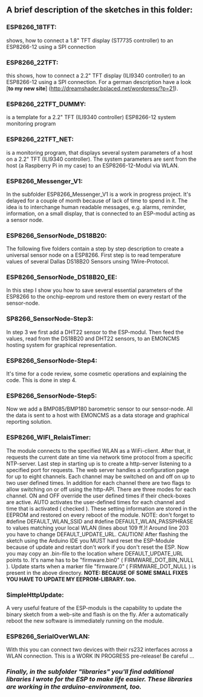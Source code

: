 ## A brief description of the sketches in this folder:

### ESP8266_18TFT:
shows, how to connect a 1.8" TFT display (ST7735 controller) to an ESP8266-12 using a SPI connection

### ESP8266_22TFT:
this shows, how to connect a 2.2" TFT display (ILI9340 controller) to an ESP8266-12 using a SPI connection. For a german description have a look [**to my new site**] (http://dreamshader.bplaced.net/wordpress/?p=21).

### ESP8266_22TFT_DUMMY:
is a template for a 2.2" TFT (ILI9340 controller) ESP8266-12 system monitoring program

### ESP8266_22TFT_NET:
is a monitoring program, that displays several system parameters of a host on a 2.2" TFT (ILI9340 controller). The system parameters are sent from the host (a Raspberry Pi in my case) to an ESP8266-12-Modul via WLAN.

### ESP8266_Messenger_V1:
In the subfolder ESP8266_Messenger_V1 is a work in progress project. It's delayed for a couple of month because of lack of time to spend in it.
The idea is to interchange human readable messages, e.g. alarms, reminder, information, on a small display, that is connected to an ESP-modul acting as a sensor node.

### ESP8266_SensorNode_DS18B20:
The following five folders contain a step by step description to create a universal sensor node on a ESP8266.
First step is to read temperature values of several Dallas DS18B20 Sensors unsing 1Wire-Protocol.

### ESP8266_SensorNode_DS18B20_EE:
In this step I show you how to save several essential parameters of the ESP8266 to the onchip-eeprom und restore them on every restart of the sensor-node.

### SP8266_SensorNode-Step3:
In step 3 we first add a DHT22 sensor to the ESP-modul. Then feed the values, read from the DS18B20 and DHT22 sensors, to an EMONCMS hosting system for graphical representation.

### ESP8266_SensorNode-Step4:
It's time for a code review, some cosmetic operations and explaining the code. This is done in step 4.

### ESP8266_SensorNode-Step5:
Now we add a BMP085/BMP180 barometric sensor to our sensor-node. All the data is sent to a host with EMONCMS as a data storage and graphical reporting solution.

### ESP8266_WIFI_RelaisTimer:
The module connects to the specified WLAN as a WiFi-client. After that, it requests the current date an time via network time protocol from a specific NTP-server.
Last step in starting up is to create a http-server listening to a specified port for requests.
The web server handles a configuration page for up to eight channels. Each channel may be switched on and off on up to two user defined times.
In addition for each channel there are two flags to allow switching on or off using the http-API.
There are three modes for each channel. ON and OFF override the user defined times if their check-boxes are active.  AUTO activates the user-defined times for each channel and time that is activated ( checked ).
These setting information are stored in the EEPROM and restored on every reboot of the module.
NOTE: don't forget to #define DEFAULT_WLAN_SSID and #define DEFAULT_WLAN_PASSPHRASE to values matching your local WLAN (lines about 109 ff.)!
Around line 203 you have to change DEFAULT_UPDATE_URL.
CAUTION! After flashing the sketch using the Arduino IDE you MUST hard reset the ESP-Module because of update and restart don't work if you don't reset the ESP.
Now you may copy an .bin-file to the location where DEFAULT_UPDATE_URL points to. It's name has to be "firmware.bin0" ( FIRMWARE_DOT_BIN_NULL ).
Update starts when a marker file "firnware.0" ( FIRMWARE_DOT_NULL ) is present in the above directory.
**NOTE: BECAUSE OF SOME SMALL FIXES YOU HAVE TO UPDATE MY EEPROM-LIBRARY. too.**



### SimpleHttpUpdate:
A very useful feature of the ESP-moduls is the capability to update the binary sketch from a web-site and flash is on the fly. Afer a automatically reboot the new software is immediately running on the module.

### ESP8266_SerialOverWLAN:
With this you can connect two devices with their rs232 interfaces across a WLAN connection. This is a WORK IN PROGRESS pre-release! Be careful ...


### *Finally, in the subfolder "libraries" you'll find additional libraries I wrote for the ESP to make life easier. These libraries are working in the arduino-environment, too.*



